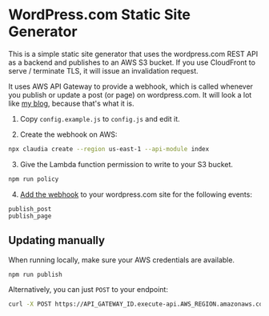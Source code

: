 # WordPress.com Static Site Generator

This is a simple static site generator that uses the wordpress.com REST API as
a backend and publishes to an AWS S3 bucket. If you use CloudFront to serve /
terminate TLS, it will issue an invalidation request.

It uses AWS API Gateway to provide a webhook, which is called whenever you
publish or update a post (or page) on wordpress.com. It will look a lot like
[my blog][blog], because that's what it is.



1. Copy `config.example.js` to `config.js` and edit it.

2. Create the webhook on AWS:

```sh
npx claudia create --region us-east-1 --api-module index
```

3. Give the Lambda function permission to write to your S3 bucket.

```sh
npm run policy
```

4. [Add the webhook][webhook] to your wordpress.com site for the following events:

```
publish_post
publish_page
```

## Updating manually

When running locally, make sure your AWS credentials are available.

```sh
npm run publish
```

Alternatively, you can just `POST` to your endpoint:

```sh
curl -X POST https://API_GATEWAY_ID.execute-api.AWS_REGION.amazonaws.com/latest/update
```


[blog]: https://chris.zarate.org
[webhook]: https://en.support.wordpress.com/webhooks/

